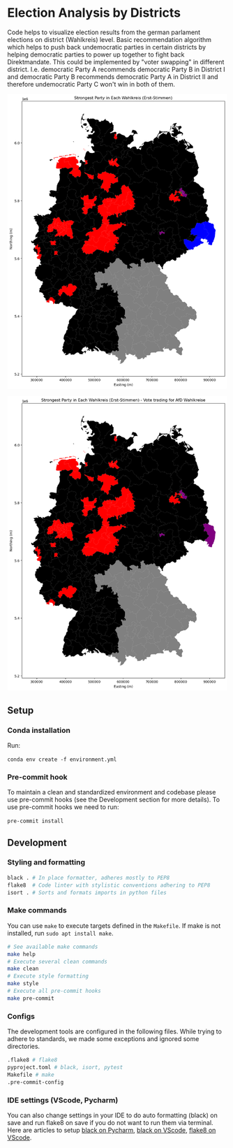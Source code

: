 # Election Analysis by Districts

Code helps to visualize election results from the german parlament elections on district (Wahlkreis) level. 
Basic recommendation algorithm which helps to push back undemocratic parties in certain districts by helping democratic parties to power up together to fight back Direktmandate. This could be implemented by "voter swapping" in different district. I.e. democratic Party A recommends democratic Party B in District I and democratic Party B recommends democratic Party A in District II and therefore undemocratic Party C won't win in both of them.


![Election districts without voting recommendations](https://github.com/matthiaskiller/election-analysis/blob/main/map_2.png?raw=true)


![Election districts after applying voting recommendations](https://github.com/matthiaskiller/election-analysis/blob/main/map.png?raw=true)

## Setup 

### Conda installation
Run:

```conda env create -f environment.yml```

### Pre-commit hook 
To maintain a clean and standardized environment and codebase please use pre-commit hooks (see the Development section for more details). To use pre-commit hooks we need to run:

`pre-commit install`

## Development

### Styling and formatting
```sh
black . # In place formatter, adheres mostly to PEP8
flake8  # Code linter with stylistic conventions adhering to PEP8
isort . # Sorts and formats imports in python files
```

### Make commands
You can use `make` to execute targets defined in the `Makefile`. If make is not installed, run `sudo apt install make`.
```sh
# See available make commands
make help
# Execute several clean commands
make clean
# Execute style formatting
make style
# Execute all pre-commit hooks
make pre-commit
```

### Configs
The development tools are configured in the following files. While trying to adhere to standards, we made some exceptions and ignored some directories.
```sh
.flake8 # flake8
pyproject.toml # black, isort, pytest
Makefile # make
.pre-commit-config
```
</details>

### IDE settings (VScode, Pycharm)
You can also change settings in your IDE to do auto formatting (black) on save and run flake8 on save if you do not want to run them via terminal. Here are articles to setup [black on Pycharm](https://akshay-jain.medium.com/pycharm-black-with-formatting-on-auto-save-4797972cf5de), [black on VScode](https://dev.to/adamlombard/how-to-use-the-black-python-code-formatter-in-vscode-3lo0), [flake8 on VScode](https://code.visualstudio.com/docs/python/linting).


